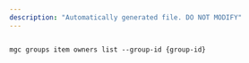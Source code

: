 ```yaml
---
description: "Automatically generated file. DO NOT MODIFY"
---
```


```cli

mgc groups item owners list --group-id {group-id}

```